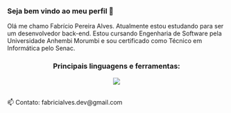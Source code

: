 ### Seja bem vindo ao meu perfil 👋

 Olá me chamo Fabrício Pereira Alves. Atualmente estou estudando para ser um desenvolvedor back-end. Estou cursando Engenharia de Software pela Universidade Anhembi Morumbi e sou certificado como Técnico em Informática pelo Senac.

<!-- - 🔭 I’m currently working on ... -->
<!-- - 👯 I’m looking to collaborate on ... -->
<!-- - 🤔 I’m looking for help with ... -->
<!-- - 💬 Ask me about ... -->

<h3 align="center">Principais linguagens e ferramentas:</h3>
<p align="center">
  <a href="https://skillicons.dev">
    <img src="https://skillicons.dev/icons?i=php,laravel,golang,mysql,docker,linux" />
  </a>
</p>

<br>
📫 Contato: fabricialves.dev@gmail.com
